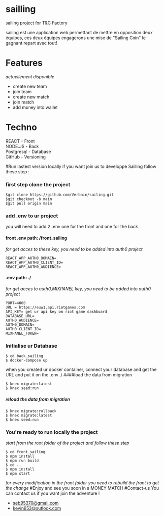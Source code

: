 # sailling
sailing project for T&amp;C Factory 

sailing est une application web permettant de mettre en opposition deux équipes,
ces deux équipes engagerons une mise de "Sailing Coin" le gagnant repart avec tout!

# Features
_actuellement disponible_
* create new team
* join team
* create new match
* join match
* add money into wallet

# Techno
REACT - Front  
NODE.JS - Back  
Postgresql - Database  
GitHub - Versioning

#Run lastest version locally
if you want join us to developpe Sailling follow these step :
### first step clone the project
```
$git clone https://github.com/Verbain/sailing.git
$git checkout -b main
$git pull origin main
```
### add .env to ur project
you will need to add 2 .env one for the front and one for the back

#### front .env path: /front_sailing
_for get acces to these key, you need to be added into auth0 project_
```
REACT_APP_AUTH0_DOMAIN=
REACT_APP_AUTH0_CLIENT_ID=
REACT_APP_AUTH0_AUDIENCE=
```
#### .env path: ./
_for get acces to auth0,MIXPANEL key, you need to be added into auth0 project_
```
PORT=4000
URL = https://euw1.api.riotgames.com
API_KEY= get ur api key on riot game dashboard
DATABASE_URL=
AUTH0_AUDIENCE=
AUTH0_DOMAIN=
AUTH0_CLIENT_ID=
MIXPANEL_TOKEN=

```
### Initialise ur Database
```
$ cd back_sailing
$ docker-compose up
```
when you created ur docker container, connect your database and get the URL and put it 
on the .env ./
####load the data from migration
```
$ knex migrate:latest
$ knex seed:run
```
##### reload the data from migration
```
$ knex migrate:rollback
$ knex migrate:latest
$ knex seed:run
```
### You're ready to run locally the project
_start from the root folder of the project and follow these step_
```
$ cd front_sailing
$ npm install
$ npm run build
$ cd ..
$ npm install
$ npm start
```
_for every modification in the front folder you need to rebuild the front to 
get the change_
#Enjoy and see you soon in a MONEY MATCH
#Contact-us
You can contact us if you want join the adventure ! 
* seb95370@gmail.com
* kevin953@outlook.com
